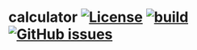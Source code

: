 # calculator   [![License](https://github.com/super-system-studio/currency-Image-storage/blob/master/MIT%20LICENSE.svg)](https://github.com/super-system-studio/calculator/blob/master/LICENSE)   [![build](https://travis-ci.com/super-system-studio/calculator.svg?branch=master)](https://travis-ci.com/super-system-studio/calculator/branches)   [![GitHub issues](https://img.shields.io/github/issues/super-system-studio/calculator.svg)](https://github.com/super-system-studio/calculator/issues)
